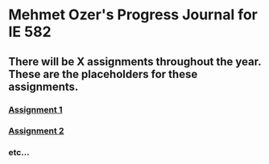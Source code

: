
# Mehmet Ozer's Progress Journal for IE 582

## There will be X assignments throughout the year. These are the placeholders for these assignments.

### [Assignment 1](https://www.facebook.com)

### [Assignment 2](https://www.twitter.com)

### etc...